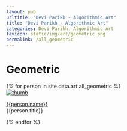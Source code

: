 ```yaml
---
layout: pub
urltitle: "Devi Parikh - Algorithmic Art"
title: "Devi Parikh - Algorithmic Art"
categories: Devi Parikh, Algorithmic Art
favicon: static/img/art/geometric.png
permalink: /all_geometric
---
```


# Geometric

<div class = 'people'>
  <!-- loop through persons -->
  {% for person in site.data.art.all_geometric %}
  <div class = 'artthumb'>
    <a href = '{{ person.link }}'><img src = 'static/img/art/{{ person.thumb }}' alt = 'thumb'></a>
    <p>
      <a href = '{{ person.link }}'>{{person.name}}</a>
      <br>
      {{person.title}}
    </p>
  </div>
  {% endfor %}
</div>

<!-- <div class = 'art'>
  {% for person in site.data.art.art %}
  <div class = 'artpiece'>
    <a href = '{{ person.link }}'><img src = 'static/img/art/{{ person.thumb }}' alt = 'thumb'></a>
    <p>
      <a href = '{{ person.link }}'>{{person.name}}</a>
    </p>
  </div>
  {% endfor %}
</div> -->